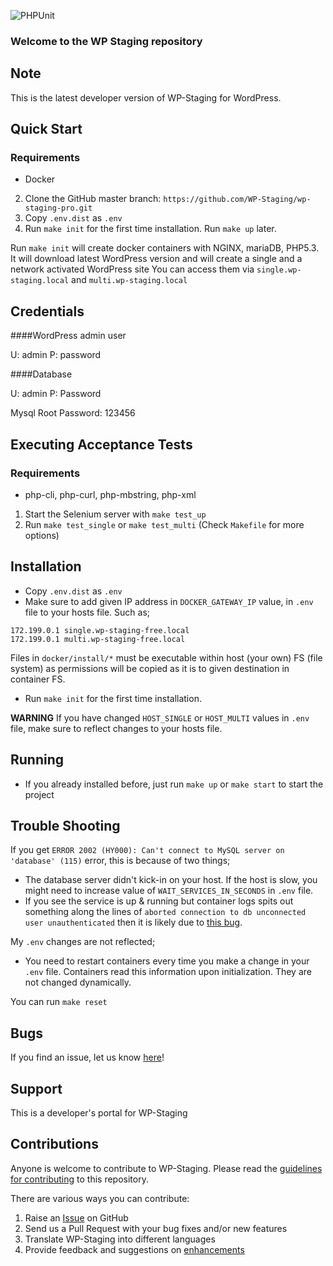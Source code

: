 ![PHPUnit](https://github.com/WP-Staging/wp-staging/workflows/PHPUnit/badge.svg)

### Welcome to the WP Staging repository

## Note ##

This is the latest developer version of WP-Staging for WordPress. 

## Quick Start ##
### Requirements
- Docker

2. Clone the GitHub master branch: `https://github.com/WP-Staging/wp-staging-pro.git`
3. Copy `.env.dist` as `.env`
4. Run `make init` for the first time installation. Run `make up` later. 

Run `make init` will create docker containers with NGINX, mariaDB, PHP5.3. 
It will download latest WordPress version and will create a single and a network activated WordPress site
You can access them via `single.wp-staging.local` and `multi.wp-staging.local`  

## Credentials 
####WordPress admin user

U: admin
P: password

####Database

U: admin
P: Password

Mysql Root Password: 123456


## Executing Acceptance Tests

### Requirements
- php-cli, php-curl, php-mbstring, php-xml

1. Start the Selenium server with `make test_up`
2. Run `make test_single` or `make test_multi` (Check `Makefile` for more options)

## Installation ##

* Copy `.env.dist` as `.env`
* Make sure to add given IP address in `DOCKER_GATEWAY_IP` value, in `.env` file to your hosts file. Such as;
```
172.199.0.1 single.wp-staging-free.local
172.199.0.1 multi.wp-staging-free.local
``` 

Files in `docker/install/*` must be executable within host (your own) FS (file system) 
as permissions will be copied as it is to given destination in container FS.

* Run `make init` for the first time installation.

**WARNING** If you have changed `HOST_SINGLE` or `HOST_MULTI` values in `.env` file, make sure to reflect changes 
to your hosts file.

## Running
* If you already installed before, just run `make up` or `make start` to start the project

## Trouble Shooting
If you get `ERROR 2002 (HY000): Can't connect to MySQL server on 'database' (115)` error, this is because of two things;
* The database server didn't kick-in on your host. If the host is slow, you might need to increase value of 
`WAIT_SERVICES_IN_SECONDS` in `.env` file.
* If you see the service is up & running but container logs spits out something along the lines of 
`aborted connection to db unconnected user unauthenticated` then it is likely due to [this bug](https://github.com/mysql-net/MySqlConnector/issues/290).

My `.env` changes are not reflected;
* You need to restart containers every time you make a change in your `.env` file. Containers read this information upon initialization. 
They are not changed dynamically.

You can run `make reset`


## Bugs ##
If you find an issue, let us know [here](https://github.com/WP-Staging/wp-staging/issues?state=open)!

## Support ##
This is a developer's portal for WP-Staging

## Contributions ##
Anyone is welcome to contribute to WP-Staging. Please read the [guidelines for contributing](https://github.com/rene-hermenau/wp-staging/blob/master/CONTRIBUTING.md) to this repository.

There are various ways you can contribute:

1. Raise an [Issue](https://github.com/wp-staging/wp-staging/issues) on GitHub
2. Send us a Pull Request with your bug fixes and/or new features
3. Translate WP-Staging into different languages
4. Provide feedback and suggestions on [enhancements](https://github.com/WP-Staging/wp-staging/issues?direction=desc&labels=Enhancement&page=1&sort=created&state=open)
